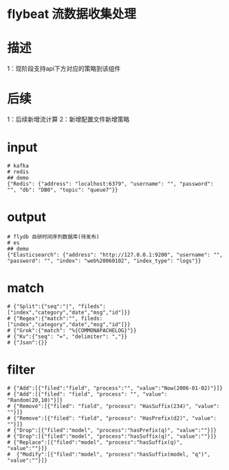 # flybeat 流数据收集处理

# 描述
1：现阶段支持api下方对应的策略到该组件

# 后续
1：后续新增流计算
2：新增配置文件新增策略

# input
	# kafka 
	# redis 
	## demo
	{"Redis": {"address": "localhost:6379", "username": "", "password": "", "db": "DB0", "topic": "queue7"}}


# output
    # flydb 自研时间序列数据库(待发布)
	# es
	## demo
	{"Elasticsearch": {"address": "http://127.0.0.1:9200", "username": "", "password": "", "index": "web%20060102", "index_type": "logs"}}

# match
    # {"Split":{"seq":"|", "fileds":["index","category","date","msg","id"]}}
	# {"Regex":{"match":"", fileds:["index","category","date","msg","id"]}}
	# {"Grok":{"match": "%{COMMONAPACHELOG}"}}
	# {"Kv":{"seq": "=", "delimiter": ","}}
	# {"Json":{}}
	 
# filter
	# {"Add":[{"filed":"field", "process":"", "value":"Now(2006-01-02)"}]}
	# {"Add":[{"filed": "field", "process": "", "value": "Random(20,10)"}]}
	# {"Remove":[{"filed": "field", "process": "HasSuffix(234)", "value": ""}]}
	# {"Remove":[{"filed": "field", "process": "HasPrefix(d2)", "value": ""}]}
	# {"Drop":[{"filed":"model", "process":"hasPrefix(q)", "value":""}]}
	# {"Drop":[{"filed":"model", "process":"hasSuffix(q)", "value":""}]}
	# {"Replace":[{"filed":"model", "process":"hasSuffix(q)", "value":""}]}
	#  {"Modify":[{"filed":"model", "process":"hasSuffix(model, "q")", "value":""}]}
 
